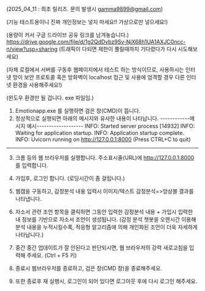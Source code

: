 (2025_04_11 : 최초 릴리즈. 
문의 발생시 gamma9899@gmail.com)

(기능 테스트용이니 진짜 개인정보는 넣지 마세요!! 가상으로만 넣으세요!)

(용량이 커서 구글 드라이브 공유 링크를 남겨놓습니다.)
https://drive.google.com/file/d/1g2QdDvbz9Sv-NjX68h1UA1AXJC0ncc-n/view?usp=sharing
(트래픽이 다되면 제한이 풀릴때까지 기다렸다가 다시 시도해보세요)

(자체 로컬에서 서버를 구동후 웹페이지에서 테스트 하는 방식이므로, 
사용하시는 인터넷 망이 보안 프로토콜 혹은 방화벽이 localhost 접근 및
사용에 엄격할 경우 다른 인터넷 환경을 사용해주세요!)

(윈도우 환경만 될 겁니다. exe 파일임.)

1. Emotionapp.exe 를 실행하면 검은 창(CMD)이 뜹니다. 
2. 정상적으로 실행되면  아래의 메시지와 유사한 내용이 나타납니다. 
------------메시지 예시-------------------
INFO:     Started server process [14932]
INFO:     Waiting for application startup.
INFO:     Application startup complete.
INFO:     Uvicorn running on http://127.0.0.1:8000 (Press CTRL+C to quit)
---------------------------------------------

3. 크롬 등의 웹 브라우저를 실행합니다. 주소표시줄(URL)에 http://127.0.0.1:8000 를 입력합니다. 

4. 가입후, 로그인 합니다. (로딩시간이 좀 걸립니다.)

5. 웹캠을 구동하고, 감정분석 내용 입력시 이미지/텍스트 감정분석=>앙상블 결과를 나타냅니다. 

6. 자소서 관련 조언 항목을 클릭하면 그동안 입력한 감정분석 내용 + 가입시 입력한 내 정보를 기반으로 자소서 조언이 생성됩니다. 
(감정 분석 챗봇을 오랜시간 이용해 분석 내용을 누적시킬수록, 적응형 알고리즘에 의해 개인화된 조언이 더욱 자세하게 나타납니다.)

7. 중간 중간 업데이트가 잘 안된다고 판단되시면, 웹 브라우저의 강력 새로고침을 입력해 주세요. (Ctrl + F5 키)

8. 종료시 웹브라우저를 종료하고, 검은 창(CMD 창)을 종료해주세요. 

9. 또한 종료후 재 실행시, 로그인이 되어 있다면 로그아웃 후에 다시 로그인 해주세요. 

